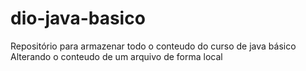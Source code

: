 # dio-java-basico
Repositório para armazenar todo o conteudo do curso de java básico
Alterando o conteudo de um arquivo de forma local